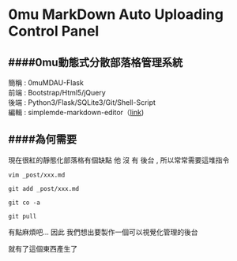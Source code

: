 # 0mu MarkDown Auto Uploading Control Panel

  
  
####0mu動態式分散部落格管理系統
-------------
簡稱 : 0muMDAU-Flask  
前端 : Bootstrap/Html5/jQuery  
後端 : Python3/Flask/SQLite3/Git/Shell-Script  
編輯 : simplemde-markdown-editor（[link](https://github.com/NextStepWebs/simplemde-markdown-editor))  
  
  
  
####為何需要
-------------

現在很紅的靜態化部落格有個缺點 他 沒 有 後台 , 所以常常需要這堆指令

```
vim _post/xxx.md 
```
```
git add _post/xxx.md
```
```
git co -a
```
```
git pull
```

有點麻煩吧... 因此 我們想出要製作一個可以視覺化管理的後台

就有了這個東西產生了

